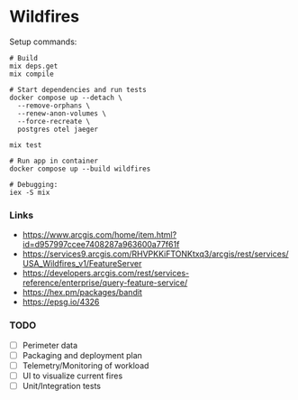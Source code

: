 # Wildfires

Setup commands:
```
# Build
mix deps.get
mix compile

# Start dependencies and run tests
docker compose up --detach \
  --remove-orphans \
  --renew-anon-volumes \
  --force-recreate \
  postgres otel jaeger

mix test

# Run app in container
docker compose up --build wildfires

# Debugging:
iex -S mix
```

### Links

- https://www.arcgis.com/home/item.html?id=d957997ccee7408287a963600a77f61f
- https://services9.arcgis.com/RHVPKKiFTONKtxq3/arcgis/rest/services/USA_Wildfires_v1/FeatureServer
- https://developers.arcgis.com/rest/services-reference/enterprise/query-feature-service/
- https://hex.pm/packages/bandit
- https://epsg.io/4326

### TODO

- [ ] Perimeter data
- [ ] Packaging and deployment plan
- [ ] Telemetry/Monitoring of workload
- [ ] UI to visualize current fires
- [ ] Unit/Integration tests
